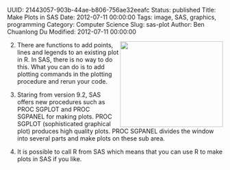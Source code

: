 UUID: 21443057-903b-44ae-b806-756ae32eeafc
Status: published
Title: Make Plots in SAS
Date: 2012-07-11 00:00:00
Tags: image, SAS, graphics, programming
Category: Computer Science
Slug: sas-plot
Author: Ben Chuanlong Du
Modified: 2012-07-11 00:00:00

<img src="http://dclong.github.io/media/sas/sas.jpg" height="200" width="240" align="right"/>

2. There are functions to add points, lines and legends to an existing plot in R.
In SAS, there is no way to do this. 
What you can do is to add plotting commands in the plotting procedure and rerun your code. 

3. Staring from version 9.2, SAS offers new procedures such as PROC SGPLOT and PROC SGPANEL for making plots.
PROC SGPLOT (sophisticated graphical plot) produces high quality plots. 
PROC SGPANEL divides the window into several parts and make plots on these sub area.

4. It is possible to call R from SAS which means that you can use R to make plots in SAS if you like. 

